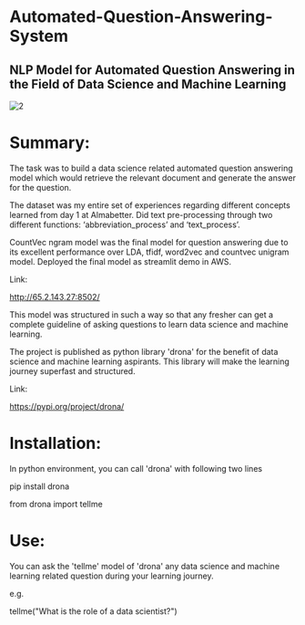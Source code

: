 # Automated-Question-Answering-System

## NLP Model for Automated Question Answering in the Field of Data Science and Machine Learning

![2](https://user-images.githubusercontent.com/89520031/172648766-fd04794a-7c00-49d9-8303-aa657e12cab5.png)

# Summary:

The task was to build a data science related automated question answering model which would retrieve the relevant document and generate the answer for the question.

The dataset was my entire set of experiences regarding different concepts learned from day 1 at Almabetter. Did text pre-processing through two different functions: ‘abbreviation_process’ and ‘text_process’.

CountVec ngram model was the final model for question answering due to its excellent performance over LDA, tfidf, word2vec and countvec unigram model. Deployed the final model as streamlit demo in AWS.

Link:

http://65.2.143.27:8502/

This model was structured in such a way so that any fresher can get a complete guideline of asking questions to learn data science and machine learning.

The project is published as python library 'drona' for the benefit of data science and machine learning aspirants. This library will make the learning journey superfast and structured. 

Link: 

https://pypi.org/project/drona/

# Installation:

In python environment, you can call 'drona' with following two lines

pip install drona

from drona import tellme

# Use:

You can ask the 'tellme' model of 'drona' any data science and machine learning related question during your learning journey.

e.g.

tellme("What is the role of a data scientist?")
